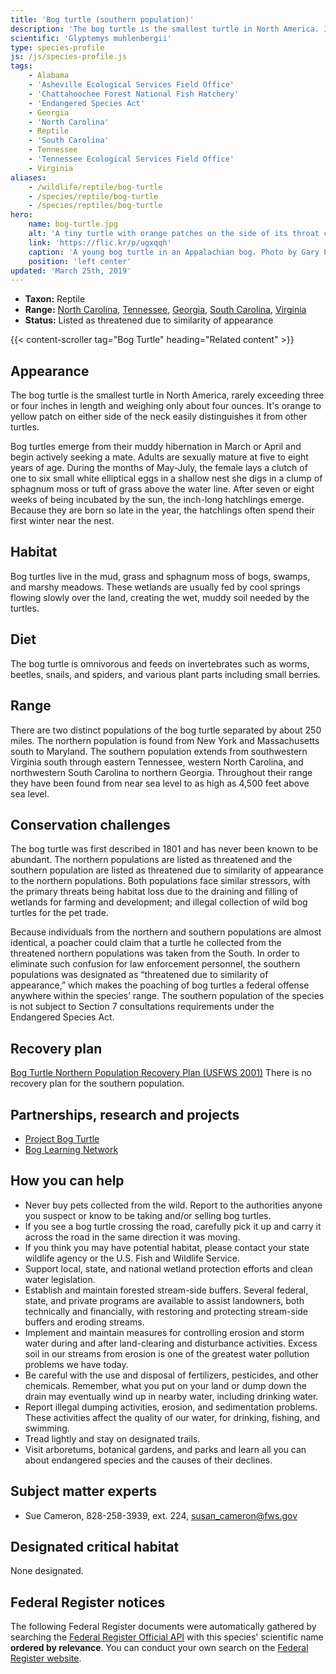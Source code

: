 ```yaml
---
title: 'Bog turtle (southern population)'
description: 'The bog turtle is the smallest turtle in North America. It''s orange to yellow patch on either side of the neck easily distinguishes it from other turtles.'
scientific: 'Glyptemys muhlenbergii'
type: species-profile
js: /js/species-profile.js
tags:
    - Alabama
    - 'Asheville Ecological Services Field Office'
    - 'Chattahoochee Forest National Fish Hatchery'
    - 'Endangered Species Act'
    - Georgia
    - 'North Carolina'
    - Reptile
    - 'South Carolina'
    - Tennessee
    - 'Tennessee Ecological Services Field Office'
    - Virginia
aliases:
    - /wildlife/reptile/bog-turtle
    - /species/reptile/bog-turtle
    - /species/reptiles/bog-turtle
hero:
    name: bog-turtle.jpg
    alt: 'A tiny turtle with orange patches on the side of its throat crawls through the grass'
    link: 'https://flic.kr/p/ugxqqh'
    caption: 'A young bog turtle in an Appalachian bog. Photo by Gary Peeples, USFWS.'
    position: 'left center'
updated: 'March 25th, 2019'
---
```


- **Taxon:** Reptile
- **Range:** [North Carolina](/north-carolina), [Tennessee](/tennessee), [Georgia](/georgia), [South Carolina](/south-carolina), [Virginia](/virginia)
- **Status:** Listed as threatened due to similarity of appearance

{{< content-scroller tag="Bog Turtle" heading="Related content" >}}

## Appearance

The bog turtle is the smallest turtle in North America, rarely exceeding three or four inches in length and weighing only about four ounces. It's orange to yellow patch on either side of the neck easily distinguishes it from other turtles.

Bog turtles emerge from their muddy hibernation in March or April and begin  actively seeking a mate. Adults are sexually mature at five to eight years of age.  During the months of May-July, the female lays a clutch of one to six small white elliptical eggs in a shallow nest she digs in a clump of sphagnum moss or tuft of grass above the water line. After seven or eight weeks of being incubated by the sun, the inch-long hatchlings emerge. Because they are born so late in the year, the hatchlings often spend their first winter near the nest.

## Habitat

Bog turtles live in the mud, grass and sphagnum moss of bogs, swamps, and marshy meadows. These wetlands are usually fed by cool springs flowing slowly over the land, creating the wet, muddy soil needed by the turtles.

## Diet

The bog turtle is omnivorous and feeds on invertebrates such as worms, beetles, snails, and spiders, and various plant parts including small berries.

## Range

There are two distinct populations of the bog turtle separated by about 250 miles. The northern population is found from New York and Massachusetts south to Maryland. The southern population extends from southwestern Virginia south through eastern Tennessee, western North Carolina, and northwestern South Carolina to northern Georgia. Throughout their range they have been found from near sea level to as high as 4,500 feet above sea level.

## Conservation challenges

The bog turtle was first described in 1801 and has never been known to be abundant. The northern populations are listed as threatened and the southern population are listed as threatened due to similarity of appearance to the northern populations. Both populations face similar stressors, with the primary threats being habitat loss due to the draining and filling of wetlands for farming and development; and illegal collection of wild bog turtles for the pet trade.

Because individuals from the northern and southern populations are almost identical, a poacher could claim that a turtle he collected from the threatened northern populations was taken from the South. In order to eliminate such confusion for law enforcement personnel, the southern populations was designated as “threatened due to similarity of appearance,” which makes the poaching of bog turtles a federal offense anywhere within the species’ range. The southern population of the species is not subject to Section 7 consultations requirements under the Endangered Species Act.

## Recovery plan

[Bog Turtle Northern Population Recovery Plan (USFWS 2001)](https://ecos.fws.gov/docs/recovery_plan/010515.pdf)
There is no recovery plan for the southern population.

## Partnerships, research and projects

- [Project Bog Turtle](http://projectbogturtle.org/)
- [Bog Learning Network](https://boglearningnetwork.com/)

## How you can help

- Never buy pets collected from the wild. Report to the authorities anyone you suspect or know to be taking and/or selling bog turtles.
- If you see a bog turtle crossing the road, carefully pick it up and carry it across the road in the same direction it was moving.
- If you think you may have potential habitat, please contact your state wildlife agency or the U.S. Fish and Wildlife Service.
- Support local, state, and national wetland protection efforts and clean water legislation.
- Establish and maintain forested stream-side buffers. Several federal, state, and private programs are available to assist landowners, both technically and financially, with restoring and protecting stream-side buffers and eroding streams.
- Implement and maintain measures for controlling erosion and storm water during and after land-clearing and disturbance activities. Excess soil in our streams from erosion is one of the greatest water pollution problems we have today.
- Be careful with the use and disposal of fertilizers, pesticides, and other chemicals. Remember, what you put on your land or dump down the drain may eventually wind up in nearby water, including drinking water.
- Report illegal dumping activities, erosion, and sedimentation problems. These activities affect the quality of our water, for drinking, fishing, and swimming.
- Tread lightly and stay on designated trails.
- Visit arboretums, botanical gardens, and parks and learn all you can about endangered species and the causes of their declines.

## Subject matter experts

- Sue Cameron, 828-258-3939, ext. 224, [susan_cameron@fws.gov](mailto:susan_cameron@fws.gov)

## Designated critical habitat

None designated.

## Federal Register notices

The following Federal Register documents were automatically gathered by searching the [Federal Register Official API](https://www.federalregister.gov/blog/learn/developers) with this species' scientific name **ordered by relevance**. You can conduct your own search on the [Federal Register website](https://www.federalregister.gov/articles/search).
